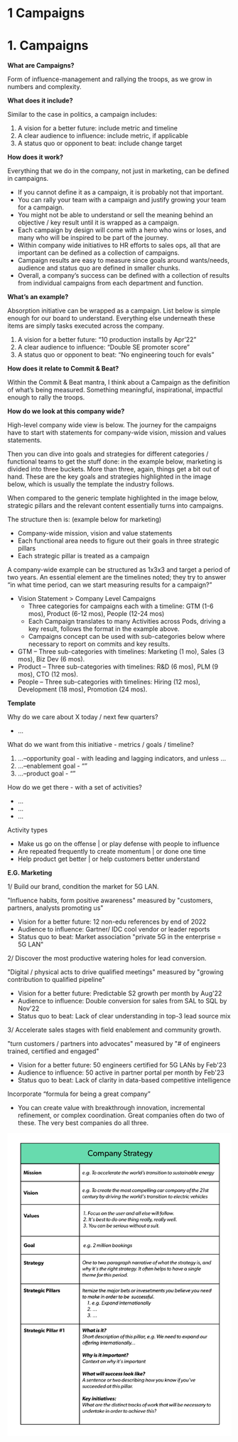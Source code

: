 # 1 Campaigns

# 1. Campaigns

**What are Campaigns?**

Form of influence-management and rallying the troops, as we grow in numbers and complexity.

**What does it include?**

Similar to the case in politics, a campaign includes:

1. A vision for a better future: include metric and timeline
2. A clear audience to influence: include metric, if applicable
3. A status quo or opponent to beat: include change target

**How does it work?**

Everything that we do in the company, not just in marketing, can be defined in campaigns.

- If you cannot define it as a campaign, it is probably not that important.
- You can rally your team with a campaign and justify growing your team for a campaign.
- You might not be able to understand or sell the meaning behind an objective / key result until it is wrapped as a campaign.
- Each campaign by design will come with a hero who wins or loses, and many who will be inspired to be part of the journey.
- Within company wide initiatives to HR efforts to sales ops, all that are important can be defined as a collection of campaigns.
- Campaign results are easy to measure since goals around wants/needs, audience and status quo are defined in smaller chunks.
- Overall, a company’s success can be defined with a collection of results from individual campaigns from each department and function.

**What’s an example?**

Absorption initiative can be wrapped as a campaign. List below is simple enough for our board to understand. Everything else underneath these items are simply tasks executed across the company.

1. A vision for a better future: “10 production installs by Apr’22”
2. A clear audience to influence: “Double SE promoter score”
3. A status quo or opponent to beat: “No engineering touch for evals”

**How does it relate to Commit & Beat?**

Within the Commit & Beat mantra, I think about a Campaign as the definition of what’s being measured. Something meaningful, inspirational, impactful enough to rally the troops.

**How do we look at this company wide?**

High-level company wide view is below. The journey for the campaigns have to start with statements for company-wide vision, mission and values statements.

Then you can dive into goals and strategies for different categories / functional teams to get the stuff done: in the example below, marketing is divided into three buckets. More than three, again, things get a bit out of hand. These are the key goals and strategies highlighted in the image below, which is usually the template the industry follows.

When compared to the generic template highlighted in the image below, strategic pillars and the relevant content essentially turns into campaigns.

The structure then is: (example below for marketing)

- Company-wide mission, vision and value statements
- Each functional area needs to figure out their goals in three strategic pillars
- Each strategic pillar is treated as a campaign

A company-wide example can be structured as 1x3x3 and target a period of two years. An essential element are the timelines noted; they try to answer “in what time period, can we start measuring results for a campaign?”

- Vision Statement > Company Level Campaigns
   - Three categories for campaigns each with a timeline: GTM (1-6 mos), Product (6-12 mos), People (12-24 mos)
   - Each Campaign translates to many Activities across Pods, driving a key result, follows the format in the example above.
   - Campaigns concept can be used with sub-categories below where necessary to report on commits and key results.
- GTM – Three sub-categories with timelines: Marketing (1 mo), Sales (3 mos), Biz Dev (6 mos).
- Product – Three sub-categories with timelines: R&D (6 mos), PLM (9 mos), CTO (12 mos).
- People – Three sub-categories with timelines: Hiring (12 mos), Development (18 mos), Promotion (24 mos).

**Template**

Why do we care about X today / next few quarters?

- ...

What do we want from this initiative - metrics / goals / timeline?

1. ...–opportunity goal - with leading and lagging indicators, and unless …
2. …–enablement goal - “”
3. …–product goal - “”

How do we get there - with a set of activities?

- …
- …
- …

Activity types

- Make us go on the offense | or play defense with people to influence
- Are repeated frequently to create momentum | or done one time
- Help product get better | or help customers better understand

**E.G. Marketing**

1/ Build our brand, condition the market for 5G LAN.

"Influence habits, form positive awareness" measured by "customers, partners, analysts promoting us"

- Vision for a better future: 12 non-edu references by end of 2022
- Audience to influence: Gartner/ IDC cool vendor or leader reports
- Status quo to beat: Market association "private 5G in the enterprise = 5G LAN"

2/ Discover the most productive watering holes for lead conversion.

"Digital / physical acts to drive qualified meetings" measured by "growing contribution to qualified pipeline"

- Vision for a better future: Predictable S2 growth per month by Aug'22
- Audience to influence: Double conversion for sales from SAL to SQL by Nov'22
- Status quo to beat: Lack of clear understanding in top-3 lead source mix

3/ Accelerate sales stages with field enablement and community growth.

"turn customers / partners into advocates" measured by "# of engineers trained, certified and engaged"

- Vision for a better future: 50 engineers certified for 5G LANs by Feb'23
- Audience to influence: 50 active in partner portal per month by Feb'23
- Status quo to beat: Lack of clarity in data-based competitive intelligence

Incorporate “formula for being a great company”

- You can create value with breakthrough innovation, incremental refinement, or complex coordination. Great companies often do two of these. The very best companies do all three.

![Image.jpeg](1%20Campaigns.assets/Image.jpeg)

